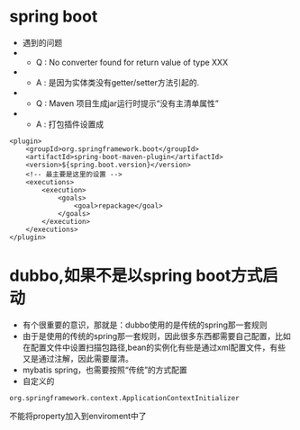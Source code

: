# spring boot
- 遇到的问题
- - Q : No converter found for return value of type XXX
- - A : 是因为实体类没有getter/setter方法引起的.
- - Q : Maven 项目生成jar运行时提示“没有主清单属性”
- - A : 打包插件设置成
```
<plugin>
    <groupId>org.springframework.boot</groupId>
    <artifactId>spring-boot-maven-plugin</artifactId>
    <version>${spring.boot.version}</version>
    <!-- 最主要是这里的设置 -->
    <executions>
        <execution>
            <goals>
                <goal>repackage</goal>
            </goals>
        </execution>
    </executions>
</plugin>
```

# dubbo,如果不是以spring boot方式启动
- 有个很重要的意识，那就是：dubbo使用的是传统的spring那一套规则
- 由于是使用的传统的spring那一套规则，因此很多东西都需要自己配置，比如在配置文件中设置扫描包路径,bean的实例化有些是通过xml配置文件，有些又是通过注解，因此需要厘清。
- mybatis spring，也需要按照“传统”的方式配置
- 自定义的
```
org.springframework.context.ApplicationContextInitializer
```
不能将property加入到enviroment中了

